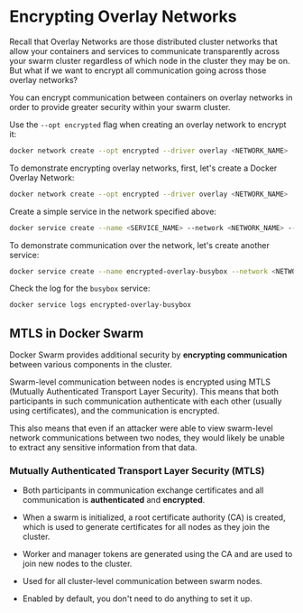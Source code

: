# Encrypting Overlay Networks

Recall that Overlay Networks are those distributed cluster networks that allow your containers and services to communicate transparently across your swarm cluster regardless of which node in the cluster they may be on. But what if we want to encrypt all communication going across those overlay networks?

You can encrypt communication between containers on overlay networks in order to provide greater security within your swarm cluster.

Use the `--opt encrypted` flag when creating an overlay network to encrypt it:

```zsh
docker network create --opt encrypted --driver overlay <NETWORK_NAME>
```

To demonstrate encrypting overlay networks, first, let's create a Docker Overlay Network:

```zsh
docker network create --opt encrypted --driver overlay <NETWORK_NAME>
```

Create a simple service in the network specified above:

```zsh
docker service create --name <SERVICE_NAME> --network <NETWORK_NAME> --replicas 3 nginx
```

To demonstrate communication over the network, let's create another service:

```zsh
docker service create --name encrypted-overlay-busybox --network <NETWORK_NAME> radial/busyboxplus:curl sh -c 'curl encrypted-overlay-nginx:80 && sleep 3600'
```

Check the log for the `busybox` service:

```zsh
docker service logs encrypted-overlay-busybox
```

## MTLS in Docker Swarm

Docker Swarm provides additional security by **encrypting communication** between various components in the cluster.

Swarm-level communication between nodes is encrypted using MTLS (Mutually Authenticated Transport Layer Security). This means that both participants in such communication authenticate with each other (usually using certificates), and the communication is encrypted.

This also means that even if an attacker were able to view swarm-level network communications between two nodes, they would likely be unable to extract any sensitive information from that data.

### Mutually Authenticated Transport Layer Security (MTLS)

* Both participants in communication exchange certificates and all communication is **authenticated** and **encrypted**.

* When a swarm is initialized, a root certificate authority (CA) is created, which is used to generate certificates for all nodes as they join the cluster.

* Worker and manager tokens are generated using the CA and are used to join new nodes to the cluster.

* Used for all cluster-level communication between swarm nodes.

* Enabled by default, you don't need to do anything to set it up.
